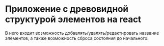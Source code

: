 # Приложение с древовидной структурой элементов на react
В него входит возможность добавлять/удалять/редактировать название элементов, а также возможность сброса состояния до начального.
